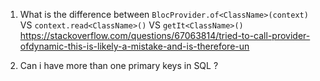 1. What is the difference between `BlocProvider.of<ClassName>(context)` VS `context.read<ClassName>()` VS `getIt<ClassName>()`
    https://stackoverflow.com/questions/67063814/tried-to-call-provider-ofdynamic-this-is-likely-a-mistake-and-is-therefore-un

2. Can i have more than one primary keys in SQL ?